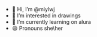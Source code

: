- 👋 Hi, I’m @miylwj
- 👀 I’m interested in drawings
- 🌱 I’m currently learning on alura
- 😄 Pronouns she\her

<!---
miylwj/miylwj is a ✨ special ✨ repository because its `README.md` (this file) appears on your GitHub profile.
You can click the Preview link to take a look at your changes.
--->
